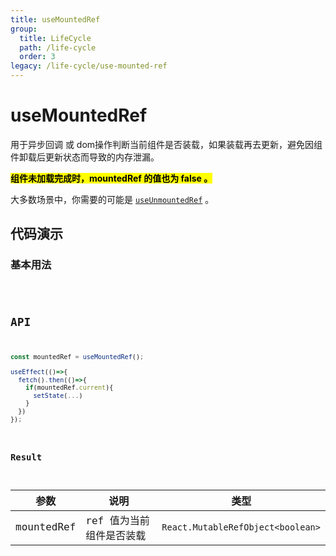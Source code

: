 ```yaml
---
title: useMountedRef
group:
  title: LifeCycle
  path: /life-cycle
  order: 3
legacy: /life-cycle/use-mounted-ref
---
```


# useMountedRef

用于异步回调 或 dom操作判断当前组件是否装载，如果装载再去更新，避免因组件卸载后更新状态而导致的内存泄漏。

**<mark>组件未加载完成时，mountedRef 的值也为 false 。</mark>** 

大多数场景中，你需要的可能是 [`useUnmountedRef`](/life-cycle/use-unmounted-ref) 。

## 代码演示

### 基本用法

<code src="./demos/basic.tsx" />

## API

```typescript
const mountedRef = useMountedRef();

useEffect(()=>{
  fetch().then(()=>{
    if(mountedRef.current){
      setState(...)
    }
  })
});
```

### Result

| 参数 | 说明           | 类型                                  |
| ---- | -------------- | ------------------------------------- |
| mountedRef | ref 值为当前组件是否装载 | `React.MutableRefObject<boolean>` |
